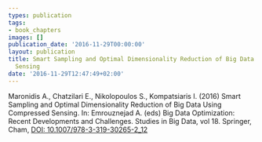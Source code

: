 ```yaml
---
types: publication
tags:
- book_chapters
images: []
publication_date: '2016-11-29T00:00:00'
layout: publication
title: Smart Sampling and Optimal Dimensionality Reduction of Big Data Using Compressed
  Sensing
date: '2016-11-29T12:47:49+02:00'
---
```

<p>Maronidis A., Chatzilari E., Nikolopoulos S., Kompatsiaris I. (2016) Smart Sampling and Optimal Dimensionality Reduction of Big Data Using Compressed Sensing. In: Emrouznejad A. (eds) Big Data Optimization: Recent Developments and Challenges. Studies in Big Data, vol 18. Springer, Cham, <a href="https://doi.org/10.1007/978-3-319-30265-2_12">DOI: 10.1007/978-3-319-30265-2_12</a></p>
